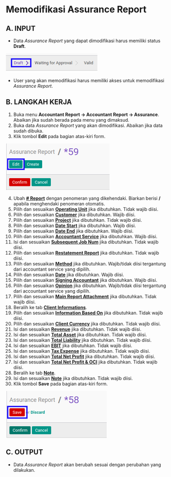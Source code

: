 # Memodifikasi Assurance Report

## A. INPUT

* Data *Assurance Report* yang dapat dimodifikasi harus memiliki status **Draft**.

![](../../img/assurance-report/status-draft.png)

* User yang akan memodifikasi harus memiliki akses untuk memodifikasi *Assurance Report*.

## B. LANGKAH KERJA

1. Buka menu **Accountant Report -> Accountant Report -> Assurance**. Abaikan jika sudah berada pada menu yang dimaksud.
2. Buka data *Assurance Report* yang akan dimodifikasi. Abaikan jika data sudah dibuka.
3. Klik tombol **Edit** pada bagian atas-kiri form.

![](../../img/assurance-report/tombol-edit.png)

4. Ubah **[# Report](./penjelasan.md#field-no-report)** dengan penomeran yang dikehendaki. Biarkan berisi **/** apabila menghendaki penomeran otomatis.
5. Pilih dan sesuaikan **[Operating Unit](./penjelasan.md#field-operating-unit)** jika dibutuhkan. Tidak wajib diisi.
6. Pilih dan sesuaikan **[Customer](./penjelasan.md#field-customer)** jika dibutuhkan. Wajib diisi.
7. Pilih dan sesuaikan **[Project](./penjelasan.md#field-project)** jika dibutuhkan. Tidak wajib diisi.
8. Pilih dan sesuaikan **[Date Start](./penjelasan.md#field-date-start)** jika dibutuhkan. Wajib diisi.
9. Pilih dan sesuaikan **[Date End](./penjelasan.md#field-date-end)** jika dibutuhkan. Wajib diisi.
10. Pilih dan sesuaikan **[Accountant Service](./penjelasan.md#field-accountant-service)** jika dibutuhkan. Wajib diisi.
11. Isi dan sesuaikan **[Subsequent Job Num](./penjelasan.md#field-subsequent-job)** jika dibutuhkan. Tidak wajib diisi.
12. Pilih dan sesuaikan **[Restatement Report](./penjelasan.md#field-restatement-report)** jika dibutuhkan. Tidak wajib diisi.
13. Pilih dan sesuaikan **[Method](./penjelasan.md#field-method)** jika dibutuhkan. Wajib/tidak diisi tergantung dari accountant service yang dipilih.
14. Pilih dan sesuaikan **[Date](./penjelasan.md#field-date)** jika dibutuhkan. Wajib diisi.
15. Pilih dan sesuaikan **[Signing Accountant](./penjelasan.md#field-signing-accountant)** jika dibutuhkan. Wajib diisi.
16. Pilih dan sesuaikan **[Opinion](./penjelasan.md#field-opinion)** jika dibutuhkan. Wajib/tidak diisi tergantung dari accountant service yang dipilih.
17. Pilih dan sesuaikan **[Main Report Attachment](./penjelasan.md#field-main-report-attachment)** jika dibutuhkan. Tidak wajib diisi.
18. Beralih ke tab **[Client Informations](./penjelasan.md#tab-client-informations)**.
19. Pilih dan sesuaikan **[Information Based On](./penjelasan.md#field-information-based-on)** jika dibutuhkan. Tidak wajib diisi.
20. Pilih dan sesuaikan **[Client Currency](./penjelasan.md#field-client-currency)** jika dibutuhkan. Tidak wajib diisi.
21. Isi dan sesuaikan **[Revenue](./penjelasan.md#field-revenue)** jika dibutuhkan. Tidak wajib diisi.
22. Isi dan sesuaikan **[Total Asset](./penjelasan.md#field-total-asset)** jika dibutuhkan. Tidak wajib diisi.
23. Isi dan sesuaikan **[Total Liability](./penjelasan.md#field-total-liability)** jika dibutuhkan. Tidak wajib diisi.
24. Isi dan sesuaikan **[EBIT](./penjelasan.md#field-ebit)** jika dibutuhkan. Tidak wajib diisi.
25. Isi dan sesuaikan **[Tax Expense](./penjelasan.md#field-tax-expense)** jika dibutuhkan. Tidak wajib diisi.
26. Isi dan sesuaikan **[Total Net Profit](./penjelasan.md#field-total-net-profit)** jika dibutuhkan. Tidak wajib diisi.
27. Isi dan sesuaikan **[Total Net Profit & OCI](./penjelasan.md#field-total-net-profit-oci)** jika dibutuhkan. Tidak wajib diisi.
28. Beralih ke tab **[Note](./penjelasan.md#tab-note)**.
29. Isi dan sesuaikan **[Note](./penjelasan.md#field-note)** jika dibutuhkan. Tidak wajib diisi.
30. Klik tombol **Save** pada bagian atas-kiri form.

![](../../img/assurance-report/tombol-simpan-modifikasi.png)

## C. OUTPUT

* Data *Assurance Report* akan berubah sesuai dengan perubahan yang dilakukan.
